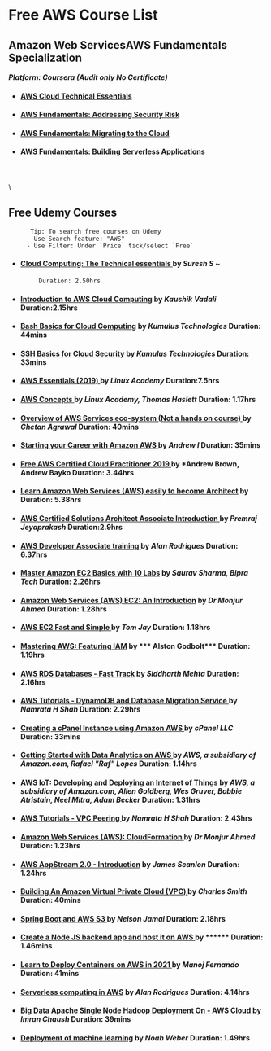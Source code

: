 # Free AWS Course List
 
 
 ## Amazon Web ServicesAWS Fundamentals Specialization
 ***Platform: Coursera (Audit only No Certificate)***
 
- #### [AWS Cloud Technical Essentials](https://www.coursera.org/learn/aws-cloud-technical-essentials/home/welcome)

- #### [AWS Fundamentals: Addressing Security Risk](https://www.coursera.org/learn/aws-fundamentals-addressing-security-risk?specialization=aws-fundamentals)

- #### [AWS Fundamentals: Migrating to the Cloud](https://www.coursera.org/learn/aws-fundamentals-cloud-migration?specialization=aws-fundamentals)

- #### [AWS Fundamentals: Building Serverless Applications](https://www.coursera.org/learn/aws-fundamentals-building-serverless-applications "Bulid serverless apps")
\
\
\
## Free Udemy Courses
          Tip: To search free courses on Udemy
         - Use Search feature: "AWS" 
         - Use Filter: Under `Price` tick/select `Free` 

- #### [Cloud Computing: The Technical essentials ](https://www.udemy.com/course/cloud-computing-the-technical-essentials/) by ***Suresh S*** ~ 
           Duration: 2.50hrs

- #### [Introduction to AWS Cloud Computing](https://www.udemy.com/course/introduction-to-aws-cloud-computing/) by ***Kaushik Vadali***  Duration:2.15hrs

- #### [Bash Basics for Cloud Computing](https://www.udemy.com/course/bash-basics-for-cloud-computing/) by ***Kumulus Technologies***   Duration: 44mins
 
- #### [SSH Basics for Cloud Security ](https://www.udemy.com/course/ssh-basics-for-cloud-security/) by ***Kumulus Technologies***  Duration: 33mins

- #### [AWS Essentials (2019) ](https://www.udemy.com/course/linux-academy-aws-essentials-2019/) by ***Linux Academy***       Duration:7.5hrs

- #### [AWS Concepts ](https://www.udemy.com/course/aws-concepts/) by ***Linux Academy, Thomas Haslett*** Duration: 1.17hrs
 
- #### [Overview of AWS Services eco-system (Not a hands on course) ](https://www.udemy.com/course/overview-of-aws-services/) by ***Chetan Agrawal*** Duration: 40mins
 
- #### [Starting your Career with Amazon AWS ](https://www.udemy.com/course/how-to-start-a-carrer-in-cloud-computing-with-amazon-aws/) by ***Andrew I*** Duration: 35mins
 
- #### [Free AWS Certified Cloud Practitioner 2019 ](https://www.udemy.com/course/free-aws-certified-cloud-practitioner/) by ***Andrew Brown, Andrew Bayko** Duration: 3.44hrs

- #### [Learn Amazon Web Services (AWS) easily to become Architect](https://www.udemy.com/course/learn-amazon-web-services-aws-easily-to-become-architect/) by  Duration: 5.38hrs

- #### [AWS Certified Solutions Architect Associate Introduction ](https://www.udemy.com/course/aws-certified-solutions-architect-associate-in-30-days/) by ***Premraj Jeyaprakash*** Duration:2.9hrs

- #### [AWS Developer Associate training ](https://www.udemy.com/course/aws-developer-associate-training/) by ***Alan Rodrigues*** Duration: 6.37hrs

 



- #### [Master Amazon EC2 Basics with 10 Labs](https://www.udemy.com/course/ec2with10labs/) by ***Saurav Sharma, Bipra Tech*** Duration: 2.26hrs

- #### [Amazon Web Services (AWS) EC2: An Introduction](https://www.udemy.com/course/amazon-web-services-aws-ec2-an-introduction/) by ***Dr Monjur Ahmed*** Duration: 1.28hrs

- #### [AWS EC2 Fast and Simple ](https://www.udemy.com/course/aws-ec2-fast-and-simple/) by ***Tom Jay*** Duration: 1.18hrs

- #### [Mastering AWS: Featuring IAM](https://www.udemy.com/course/mastering-aws-featuring-iam/) by *** Alston Godbolt*** Duration: 1.19hrs

- #### [AWS RDS Databases - Fast Track](https://www.udemy.com/course/aws-rds-databases-tutorial-training-free/) by ***Siddharth Mehta*** Duration: 2.16hrs
 
 - #### [AWS Tutorials - DynamoDB and Database Migration Service ](https://www.udemy.com/course/namrata-h-shah-aws-tutorials-dynamodb-and-database-migration-service/) by ***Namrata H Shah*** Duration: 2.29hrs

-  #### [Creating a cPanel Instance using Amazon AWS ](https://www.udemy.com/course/cpanel-and-aws/) by ***cPanel LLC*** Duration: 33mins

-  #### [Getting Started with Data Analytics on AWS ](https://www.udemy.com/course/getting-started-data-analytics-aws/) by ***AWS, a subsidiary of Amazon.com, Rafael "Raf" Lopes*** Duration: 1.14hrs

- #### [AWS IoT: Developing and Deploying an Internet of Things ](https://www.udemy.com/course/aws-iot-internet-of-things/) by ***AWS, a subsidiary of Amazon.com, Allen Goldberg, Wes Gruver, Bobbie Atristain, Neel Mitra, Adam Becker*** Duration: 1.31hrs

-  #### [AWS Tutorials - VPC Peering ](https://www.udemy.com/course/namrata-h-shah-aws-tutorials-vpc-peering/) by ***Namrata H Shah*** Duration: 2.43hrs

- #### [Amazon Web Services (AWS): CloudFormation ](https://www.udemy.com/course/amazon-web-services-aws-cloudformation/) by ***Dr Monjur Ahmed*** Duration: 1.23hrs

- #### [AWS AppStream 2.0 - Introduction](https://www.udemy.com/course/aws-appstream-20-introduction/) by ***James Scanlon*** Duration: 1.24hrs





- #### [Building An Amazon Virtual Private Cloud (VPC) ](https://www.udemy.com/course/building-an-amazon-virtual-private-cloud-vpc/) by ***Charles Smith*** Duration: 40mins

 - #### [Spring Boot and AWS S3 ](https://www.udemy.com/course/spring-boot-and-aws-s3/) by ***Nelson Jamal*** Duration: 2.18hrs

-  #### [Create a Node JS backend app and host it on AWS ](https://www.udemy.com/course/free-create-a-node-js-backend-app-and-host-it-on-aws/) by ****** Duration: 1.46mins

-  #### [Learn to Deploy Containers on AWS in 2021 ](https://www.udemy.com/course/learn-to-deploy-containers-on-aws-in-2021/) by ***Manoj Fernando*** Duration: 41mins

-  #### [Serverless computing in AWS](https://www.udemy.com/course/serverless-computing-in-aws/) by ***Alan Rodrigues*** Duration: 4.14hrs
 
- #### [Big Data Apache Single Node Hadoop Deployment On - AWS Cloud](https://www.udemy.com/course/single-node-hadoop/) by ***Imran Chaush*** Duration: 39mins
 
 - #### [Deployment of machine learning](https://www.udemy.com/course/deployment-of-machine-learning/) by ***Noah Weber*** Duration: 1.49hrs















 

 
